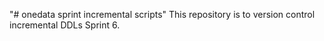 "# onedata sprint incremental scripts" 
This repository is to version control incremental DDLs Sprint 6.
